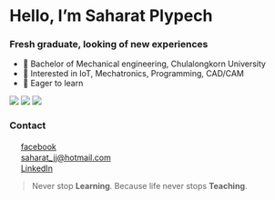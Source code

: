 # Hello, I’m Saharat Plypech

### Fresh graduate, looking of new experiences
- 💼 Bachelor of Mechanical engineering, Chulalongkorn University
- 👀 Interested in IoT, Mechatronics, Programming, CAD/CAM
- 🌱 Eager to learn

<img src="https://img.shields.io/badge/Python-3776AB?style=for-the-badge&logo=python&logoColor=white" /> <img src="https://img.shields.io/badge/RASPBERRY%20PI-C51A4A.svg?&style=for-the-badge&logo=raspberry%20pi&logoColor=white" /> <img src="https://img.shields.io/badge/Arduino_IDE-00979D?style=for-the-badge&logo=arduino&logoColor=white" /> 

### Contact
<img height="16" width="16" src="https://img.icons8.com/color/50/000000/facebook.png"/> [facebook] <br />
<img height="16" width="16" src="https://img.icons8.com/fluency/48/000000/mail.png"/> saharat_jj@hotmail.com <br />
<img height="16" width="16" src="https://img.icons8.com/color/48/000000/linkedin.png"/> [LinkedIn]

>Never stop **Learning**. Because life never stops **Teaching**.
<br />
<br />

[facebook]: https://web.facebook.com/saharatplypech/
[LinkedIn]: https://www.linkedin.com/in/saharat-plypech-a68767219


<!---
Saharatjj/Saharatjj is a ✨ special ✨ repository because its `README.md` (this file) appears on your GitHub profile.
You can click the Preview link to take a look at your changes.
--->
